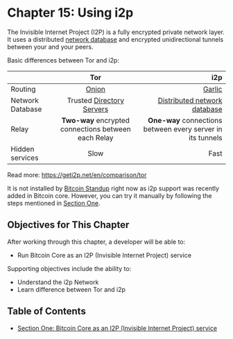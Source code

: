# Chapter 15: Using i2p

The Invisible Internet Project (I2P) is a fully encrypted private network layer. It uses a distributed [network database](https://geti2p.net/en/docs/how/network-database) and encrypted unidirectional tunnels between your and your peers.

Basic differences between Tor and i2p:

|  | Tor | i2p |
| :---         |     :---:      |          ---: |
| Routing   | [Onion](https://www.onion-router.net/)     | [Garlic](https://geti2p.net/en/docs/how/garlic-routing)    |
| Network Database     | Trusted [Directory Servers](https://blog.torproject.org/possible-upcoming-attempts-disable-tor-network)       | [Distributed network database](https://geti2p.net/en/docs/how/network-database)      |
| Relay     | **Two-way** encrypted connections between each Relay       | **One-way** connections between every server in its tunnels      |
| Hidden services     | Slow       | Fast      |

Read more: https://geti2p.net/en/comparison/tor

It is not installed by [Bitcoin Standup](https://github.com/BlockchainCommons/Bitcoin-Standup-Scripts) right now as i2p support was recently added in Bitcoin core. However, you can try it manually by following the steps mentioned in [Section One](15_1_i2p_service.md).

## Objectives for This Chapter

After working through this chapter, a developer will be able to:

  * Run Bitcoin Core as an I2P (Invisible Internet Project) service

Supporting objectives include the ability to:

  * Understand the i2p Network
  * Learn difference between Tor and i2p

## Table of Contents

* [Section One: Bitcoin Core as an I2P (Invisible Internet Project) service](15_1_i2p_service.md)